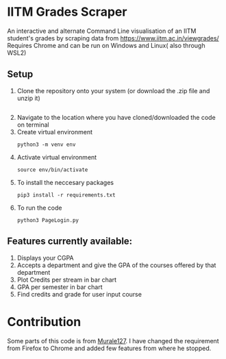 # IITM Grades Scraper

An interactive and alternate Command Line visualisation of an IITM student's grades by scraping data from https://www.iitm.ac.in/viewgrades/  
Requires Chrome and can be run on Windows and Linux( also through WSL2)

## Setup

1. Clone the repository onto your system (or download the .zip file and unzip it)
   <pre><code></code></pre>
2. Navigate to the location where you have cloned/downloaded the code on terminal
3. Create virtual environment
   <pre><code>python3 -m venv env</code></pre>
4. Activate virtual environment
   <pre><code>source env/bin/activate</code></pre>
5. To install the neccesary packages
   <pre><code>pip3 install -r requirements.txt</code></pre>
6. To run the code
   <pre><code>python3 PageLogin.py</code></pre>

## Features currently available:

1. Displays your CGPA
2. Accepts a department and give the GPA of the courses offered by that department
3. Plot Credits per stream in bar chart
4. GPA per semester in bar chart
5. Find credits and grade for user input course

# Contribution

Some parts of this code is from [Murale127](https://github.com/murale127/viewgrades-scraper). I have changed the requirement from Firefox to Chrome and added few features from where he stopped.
